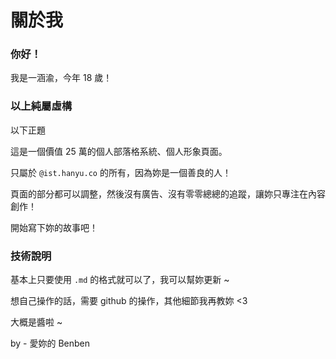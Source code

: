 ﻿# 關於我

### 你好！

我是一涵渝，今年 18 歲！

### 以上純屬虛構

以下正題

這是一個價值 25 萬的個人部落格系統、個人形象頁面。

只屬於 `@ist.hanyu.co` 的所有，因為妳是一個善良的人！

頁面的部分都可以調整，然後沒有廣告、沒有零零總總的追蹤，讓妳只專注在內容創作！

開始寫下妳的故事吧！

### 技術說明

基本上只要使用 `.md` 的格式就可以了，我可以幫妳更新 ~

想自己操作的話，需要 github 的操作，其他細節我再教妳 <3

大概是醬啦 ~

by - 愛妳的 Benben
